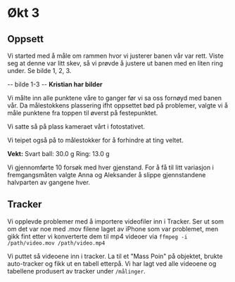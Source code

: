 # Økt 3

## Oppsett

Vi started med å måle om rammen hvor vi justerer banen vår var rett. Viste seg at denne var litt skev, så vi prøvde å justere ut banen med en liten ring under. Se bilde 1, 2, 3.

-- bilde 1-3 -- **Kristian har bilder**

Vi målte inn alle punktene våre to ganger før vi sa oss fornøyd med banen vår.
Da målestokkens plassering ifht oppsettet bød på problemer, valgte vi å måle punktene fra toppen til øverst på festepunktet.

Vi satte så på plass kameraet vårt i fotostativet.

Vi teipet også på to målestokker for å forhindre at ting veltet.

**Vekt:**
Svart ball: 30.0 g
Ring: 13.0 g

Vi gjennomførte 10 forsøk med hver gjenstand. For å få til litt variasjon i fremgangsmåten valgte Anna og Aleksander å slippe gjennstandene halvparten av gangene hver.

## Tracker

Vi opplevde problemer med å importere videofiler inn i Tracker. Ser ut som om det var noe med .mov filene laget av iPhone som var problemet, men gikk fint etter vi konverterte dem til mp4 videoer via `ffmpeg -i /path/video.mov /path/video.mp4`

Vi puttet så videoene inn i tracker. La til et "Mass Poin" på objektet, brukte auto-tracker og fikk ut en tabell etterpå. Vi har lagt ved alle videoene og tabellene produsert av tracker under `/målinger`.
